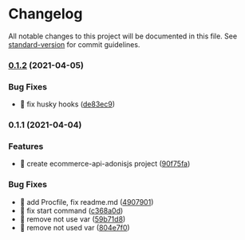 # Changelog

All notable changes to this project will be documented in this file. See [standard-version](https://github.com/conventional-changelog/standard-version) for commit guidelines.

### [0.1.2](https://github.com/yeukfei02/ecommerce-api-adonisjs/compare/v0.1.1...v0.1.2) (2021-04-05)


### Bug Fixes

* 🐛 fix husky hooks ([de83ec9](https://github.com/yeukfei02/ecommerce-api-adonisjs/commit/de83ec9840b77d944a75166b483ca0789373de2b))

### 0.1.1 (2021-04-04)


### Features

* 🎸 create ecommerce-api-adonisjs project ([90f75fa](https://github.com/yeukfei02/ecommerce-api-adonisjs/commit/90f75fa2fd4410899fc8907508cd97eb2f95f639))


### Bug Fixes

* 🐛 add Procfile, fix readme.md ([4907901](https://github.com/yeukfei02/ecommerce-api-adonisjs/commit/490790148cf24eb16b73a205757ef5f54151131b))
* 🐛 fix start command ([c368a0d](https://github.com/yeukfei02/ecommerce-api-adonisjs/commit/c368a0d701971c0f080d2fd40c664fbc87cb0e77))
* 🐛 remove not use var ([59b71d8](https://github.com/yeukfei02/ecommerce-api-adonisjs/commit/59b71d8970070f2dd930b373e10664c46c44080d))
* 🐛 remove not used var ([804e7f0](https://github.com/yeukfei02/ecommerce-api-adonisjs/commit/804e7f0fddd8ea3298292c20d9d8dc63ea37ba5f))
